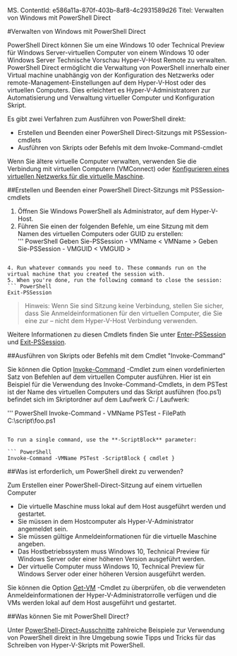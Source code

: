 MS. ContentId: e586a11a-870f-403b-8af8-4c2931589d26
Titel: Verwalten von Windows mit PowerShell Direct 

#Verwalten von Windows mit PowerShell Direct

PowerShell Direct können Sie um eine Windows 10 oder Technical Preview für Windows Server-virtuellen Computer von einem Windows 10 oder Windows Server Technische Vorschau Hyper-V-Host Remote zu verwalten.
PowerShell Direct ermöglicht die Verwaltung von PowerShell innerhalb einer Virtual machine unabhängig von der Konfiguration des Netzwerks oder remote-Management-Einstellungen auf dem Hyper-V-Host oder des virtuellen Computers.
Dies erleichtert es Hyper-V-Administratoren zur Automatisierung und Verwaltung virtueller Computer und Konfiguration Skript.

Es gibt zwei Verfahren zum Ausführen von PowerShell direkt:  

*   Erstellen und Beenden einer PowerShell Direct-Sitzungs mit PSSession-cmdlets
*   Ausführen von Skripts oder Befehls mit dem Invoke-Command-cmdlet

Wenn Sie ältere virtuelle Computer verwalten, verwenden Sie die Verbindung mit virtuellen Computern (VMConnect) oder [Konfigurieren eines virtuellen Netzwerks für die virtuelle Maschine](http://technet.microsoft.com/library/cc816585.aspx).

##Erstellen und Beenden einer PowerShell Direct-Sitzungs mit PSSession-cmdlets

1.  Öffnen Sie Windows PowerShell als Administrator, auf dem Hyper-V-Host.
2.  Führen Sie einen der folgenden Befehle, um eine Sitzung mit dem Namen des virtuellen Computers oder GUID zu erstellen:  
    ''' PowerShell
    Geben Sie-PSSession - VMName < VMName >
    Geben Sie-PSSession - VMGUID < VMGUID >


```

4. Run whatever commands you need to. These commands run on the virtual machine that you created the session with.
5. When you're done, run the following command to close the session:  
``` PowerShell
Exit-PSSession 

```


> Hinweis:  Wenn Sie sind Sitzung keine Verbindung, stellen Sie sicher, dass Sie Anmeldeinformationen für den virtuellen Computer, die Sie eine zur – nicht dem Hyper-V-Host Verbindung verwenden.
> 

Weitere Informationen zu diesen Cmdlets finden Sie unter [Enter-PSSession](http://technet.microsoft.com/library/hh849707.aspx) und [Exit-PSSession](http://technet.microsoft.com/library/hh849743.aspx).

##Ausführen von Skripts oder Befehls mit dem Cmdlet "Invoke-Command"

Sie können die Option [Invoke-Command](http://technet.microsoft.com/library/hh849719.aspx) -Cmdlet zum einen vordefinierten Satz von Befehlen auf dem virtuellen Computer ausführen.
Hier ist ein Beispiel für die Verwendung des Invoke-Command-Cmdlets, in dem PSTest ist der Name des virtuellen Computers und das Skript ausführen (foo.ps1) befindet sich im Skriptordner auf dem Laufwerk C: / Laufwerk:

 ''' PowerShell
 Invoke-Command - VMName PSTest - FilePath C:\script\foo.ps1 


 ```

To run a single command, use the **-ScriptBlock** parameter:

 ``` PowerShell
 Invoke-Command -VMName PSTest -ScriptBlock { cmdlet } 

 ```


##Was ist erforderlich, um PowerShell direkt zu verwenden?

Zum Erstellen einer PowerShell-Direct-Sitzung auf einem virtuellen Computer

*   Die virtuelle Maschine muss lokal auf dem Host ausgeführt werden und gestartet.
*   Sie müssen in dem Hostcomputer als Hyper-V-Administrator angemeldet sein.
*   Sie müssen gültige Anmeldeinformationen für die virtuelle Maschine angeben.
*   Das Hostbetriebssystem muss Windows 10, Technical Preview für Windows Server oder einer höheren Version ausgeführt werden.
*   Der virtuelle Computer muss Windows 10, Technical Preview für Windows Server oder einer höheren Version ausgeführt werden.

Sie können die Option [Get-VM](http://technet.microsoft.com/library/hh848479.aspx) -Cmdlet zu überprüfen, ob die verwendeten Anmeldeinformationen der Hyper-V-Administratorrolle verfügen und die VMs werden lokal auf dem Host ausgeführt und gestartet.

##Was können Sie mit PowerShell Direct?

Unter [PowerShell-Direct-Ausschnitte](../develop/powershell_snippets.md) zahlreiche Beispiele zur Verwendung von PowerShell direkt in Ihre Umgebung sowie Tipps und Tricks für das Schreiben von Hyper-V-Skripts mit PowerShell.


